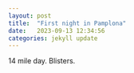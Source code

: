```yaml
---
layout: post
title:  "First night in Pamplona"
date:   2023-09-13 12:34:56
categories: jekyll update
---
```

14 mile day.  Blisters.


